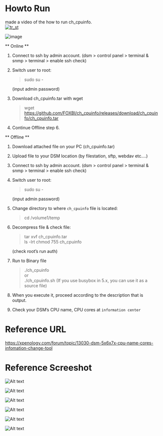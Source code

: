 # Howto Run

made a video of the how to run ch_cpuinfo.<br>
[![tr_st](http://img.youtube.com/vi/e9I-5srNfNY/0.jpg)](https://youtu.be/e9I-5srNfNY) 

![image](https://user-images.githubusercontent.com/42568682/218249473-f8fe1241-49dd-482c-a0fa-4d673fcfd754.png)

** Online **

1. Connect to ssh by admin account. (dsm > control panel > terminal & snmp > terminal > enable ssh check)

2. Switch user to root:

   > sudo su -
   
   (input admin password)

3. Download ch_cpuinfo.tar with wget

   > wget https://github.com/FOXBI/ch_cpuinfo/releases/download/ch_cpuinfo/ch_cpuinfo.tar

4. Continue Offline step 6.

** Offline **

1. Download attached file on your PC (ch_cpuinfo.tar)

2. Upload file to your DSM location (by filestation, sftp, webdav etc....)

3. Connect to ssh by admin account. (dsm > control panel > terminal & snmp > terminal > enable ssh check)

4. Switch user to root:

   > sudo su -
   
   (input admin password)

5. Change directory to where `ch_cpuinfo` file is located:

   > cd /volume1/temp

6. Decompress file & check file:

   > tar xvf ch_cpuinfo.tar<br>
   > ls -lrt
   > chmod 755 ch_cpuinfo

   (check root’s run auth)

7. Run to Binary file

   > ./ch_cpuinfo<br>
   or<br>
   > ./ch_cpuinfo.sh (If you use busybox in 5.x, you can use it as a source file)
 
8. When you execute it, proceed according to the description that is output.

9. Check your DSM’s CPU name, CPU cores at `information center`


# Reference URL

https://xpenology.com/forum/topic/13030-dsm-5x6x7x-cpu-name-cores-infomation-change-tool


# Reference Screeshot

![Alt text](./github/images/ch_cpuinfo_001.png "new Run Image")

![Alt text](./github/images/ch_cpuinfo_002.png "new Redo Image")

![Alt text](./github/images/ch_cpuinfo_003.png "new Recover Image")

![Alt text](./github/images/mobile_002.png "DSM 6.x Mobile")

![Alt text](./github/images/dsm_7_3622_en.png "DSM Control Pannel")

![Alt text](./github/images/surveillance_001.png "Suveillance Station Control Pannel")